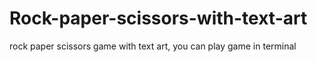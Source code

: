 # Rock-paper-scissors-with-text-art
rock paper scissors game with text art, you can play game in terminal
